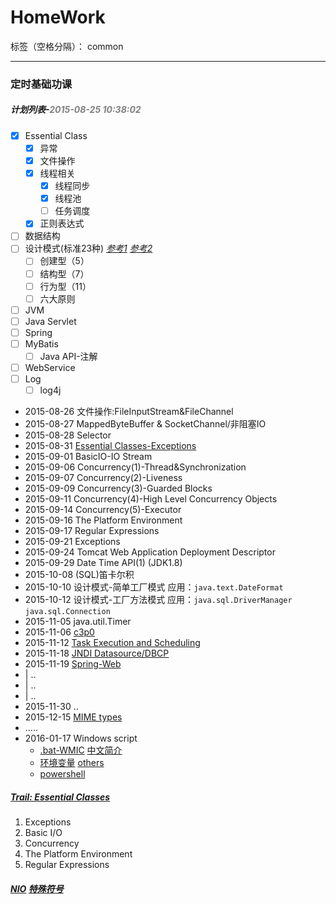 ﻿# HomeWork


标签（空格分隔）： common

---

<h3>定时基础功课</h3>
<h5>计划列表-<span style="color:gray;">2015-08-25 10:38:02</span></h5>

- [x] Essential Class
	- [x] 异常
	- [x] 文件操作 
	- [x] 线程相关
		- [x] 线程同步
		- [x] 线程池
		- [ ] 任务调度
	- [x] 正则表达式
- [ ] 数据结构
- [ ] 设计模式(标准23种) [*参考1*](http://design-patterns.readthedocs.org/zh_CN/latest/read_uml.html) [*参考2*](http://zz563143188.iteye.com/blog/1847029)
    - [ ] 创建型（5）
    - [ ] 结构型（7）
    - [ ] 行为型（11）
    - [ ] 六大原则
- [ ] JVM
- [ ] Java Servlet
- [ ] Spring
- [ ] MyBatis
	- [ ] Java API-注解
- [ ] WebService
- [ ] Log
	- [ ] log4j

>
-  2015-08-26	文件操作:FileInputStream&FileChannel
-  2015-08-27	MappedByteBuffer & SocketChannel/非阻塞IO
-  2015-08-28	Selector
-  2015-08-31	[Essential Classes-Exceptions](https://docs.oracle.com/javase/tutorial/figures/essential/exceptions-throwable.gif)
-  2015-09-01	BasicIO-IO Stream
-  2015-09-06	Concurrency(1)-Thread&Synchronization
-  2015-09-07	Concurrency(2)-Liveness
-  2015-09-09	Concurrency(3)-Guarded Blocks
-  2015-09-11	Concurrency(4)-High Level Concurrency Objects
-  2015-09-14	Concurrency(5)-Executor
-  2015-09-16	The Platform Environment
-  2015-09-17	Regular Expressions
-  2015-09-21	Exceptions
-  2015-09-24	Tomcat Web Application Deployment Descriptor
-  2015-09-29	Date Time API(1) (JDK1.8)
-  2015-10-08	(SQL)笛卡尔积
-  2015-10-10	设计模式-简单工厂模式 应用：`java.text.DateFormat`
-  2015-10-12	设计模式-工厂方法模式 应用：`java.sql.DriverManager` `java.sql.Connection`
-  2015-11-05   java.util.Timer
-  2015-11-06   [c3p0](http://www.mchange.com/projects/c3p0/)
-  2015-11-12   [Task Execution and Scheduling](http://docs.spring.io/spring/docs/current/spring-framework-reference/htmlsingle/#scheduling)
-  2015-11-18   [JNDI Datasource/DBCP](http://tomcat.apache.org/tomcat-7.0-doc/jndi-datasource-examples-howto.html)
-  2015-11-19   [Spring-Web](http://docs.spring.io/spring/docs/current/spring-framework-reference/htmlsingle/#spring-web)
-  |			..
-  |			..	
-  |			..
-  2015-11-30   ..
-  2015-12-15   [MIME types](http://www.iana.org/assignments/media-types/media-types.xhtml)
-  .....
-  2016-01-17   Windows script
	- [.bat-WMIC](https://msdn.microsoft.com/en-us/library/windows/desktop/aa394531(v=vs.85).aspx) [中文简介](http://thethe.blog.51cto.com/498901/150082)
	- [环境变量](http://ss64.com/nt/syntax-variables.html) [others](http://mizhihua.iteye.com/blog/1532939)
	- [powershell](https://technet.microsoft.com/en-us/library/bb978526.aspx)

##### [Trail: Essential Classes](https://docs.oracle.com/javase/tutorial/essential/index.html) 
> 
1. Exceptions 	
2. Basic I/O 	
3. Concurrency 	
4. The Platform Environment 	
5. Regular Expressions 	


##### [NIO](https://github.com/jptiancai/learn-mina-the-hard-way/blob/master/README.md)     [特殊符号](http://www.ifreesite.com/typing/keyboard-symbols.htm)

